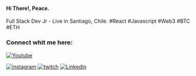 <h4>Hi There!, Peace.</h4>
<p>Full Stack Dev Jr - Live in Santiago, Chile. #React #Javascript #Web3 #BTC #ETH</p>

<h3 align="left">Connect whit me here:</h3>
<p align="left"> <a href="https://www.youtube.com/@diegogatica" target="blank"><img
      src="https://img.shields.io/badge/YouTube-FF0000?style=for-the-badge&logo=youtube&logoColor=white"
      alt="Youtube" /></a> </p>
<a href="https://instagram.com/diegogatica369" target="blank"><img
      src="https://img.shields.io/badge/Instagram-E4405F?style=for-the-badge&logo=instagram&logoColor=white"
      alt="instagram" /></a>
<a href="https://www.twitch.tv/diegogatica369" target="blank"><img
      src="https://img.shields.io/badge/Twitch-9146FF?style=for-the-badge&logo=twitch&logoColor=white"
      alt="twitch" /></a>
<a href="https://www.linkedin.com/diegogatica369" target="blank"><img
        src="https://img.shields.io/badge/LinkedIn-0077B5?style=for-the-badge&logo=linkedin&logoColor=white"
        alt="Linkedin" /></a>
